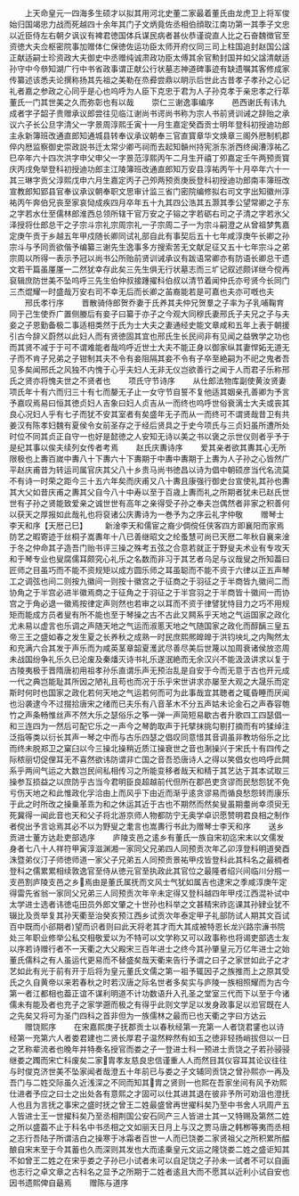 <!-- { "loadSidebar": true } -->
　　上天命皇元一四海多生硕才以拟其用河北史董二家最着董氏由龙虎卫上将军俊始归国竭忠力战而死越四十余年其门子文炳竟佐丞相伯顔取江南功第一其季子文忠以近臣侍左右朝夕讽议有裨君徳国体兵谋民病者甚伙恭谨谠直人比之石奋魏徴官至资徳大夫佥枢密院事加赠体仁保徳佐运功臣太师开府仪同三司上柱国追封赵国公諡正献适嗣士珍资政大夫御史中丞赠纯诚肃政功臣太傅其余官勲封国并如父諡清献适孙守中今叅知湖广行中书省政事谓正献公行状墓志神道碑事迹有缺遗嘱其客修成家传纂述该悉夫论撰称扬其先祖之美勒在烝彛尝鼎以眀示后世此古昔孝子孝孙之心记礼者嘉之参政之心同乎是心也呜呼为人臣下克忠于君为人子孙克孝于亲忠孝之行萃董氏一门其世美之久而弥彰也有以哉
　　崇仁三谢逸事编序
　　邑西谢氏有讳九成者字子韶子贵赠承议郎尝往见临江谢尚书谔尚书称为宗人书前贤训诫之辞贻之承议六子长公旦字清父一字景周淳熙壬寅十一月生嘉定癸酉贡士明年登科初授迪功郎主永新簿班改通直郎知通城县转奉议承议朝奉三官直寳章华文焕章三阁外厯制机郡倅内厯监察御史崇政説书迁太常少卿丐祠而去起知贑州持宪浙东浙西终闽漕淳祐乙巳卒年六十四次洪字申父申父一字景范淳熙丙午二月生开禧丁夘嘉定壬午两预贡寳庆丙戌免举登科初授迪功郎主江陵簿班改通直郎知万安县淳祐丙午十月卒年六十一其三琳字贡父淳熙戊申六月生嘉定丙子己夘两预贡庚辰登科初授迪功郎南丰簿班改宣教郎知郢县官奉议承议朝奉职文思审计监三省门密院编修拟右司文字出知徽州淳祐丙午奔伯兄丧至家哀恸成疾四月卒年五十九其四公浩其五灏其季公望常卿之子东之字若水仕至儒林郎淮西总领所辖干官万安之子镕之字若砺右司之子清之字若氷父泽授将仕郎总干之子宗斗宗礼宗周宗礼一子宗周二子一为宗斗嗣澄之从曾祖梦隽嘉定庚午贡于乡越五年甲戍随长卿同试礼部自此有事契后五十七年咸淳庚午长卿之孙宗斗与予同贡欲偕予编纂三谢先生逸事多方搜索苦无文献足征又五十七年宗斗之弟宗周以所得一表示予冠以尚书公所贻前贤训诫承议有跋语常卿亦有防语长卿总干遗文若干篇虽厪厪一二然犹幸存此矣三先生俱无行状墓志而三圹记叙述颇详继今傥再裒辑庶防世美不坠呜呼三先生伯仲叔接踵擢科伯叔以清节着闻仲氏亦号贤今长同门三杰焜耀一时盛哉万安右司不幸无后而长卿之苖裔能若是可嘉也夫亦可嘅也夫
　　邢氏孝行序
　　晋散骑侍郎贺乔妻于氏养其夫仲兄贺羣之子率为子乳哺鞠育同于己生使乔广置侧媵后有妾子曰纂于亦子之今观大同穆氏妻邢氏子夫兄之子与夫妾之子恩勤备极二事适相类然于氏为士大夫之妻通经史能文章咸和五年上表于朝援引古今辞义蔚然以此妇人而有贤徳固其宜也邢氏生长民间非有见闻之益斆学之功也而其贤不减于于可不谓难能者哉呜呼近世士大夫不能正身以御家纵其妻悍妬无道无子而不肯子兄弟之子钳制其夫不令有妾阻隔其妾不令有子卒至絶嗣为不祀之鬼者吾见多矣闻邢氏之风独不内愧于心乎夫妇人无非无仪岂欲善行之闻于人而君子乐称邢氏之贤亦将愧夫世之不贤者也
　　项氏守节诗序
　　从仕郎法物库副使黄汝贤妻项氏年十有六而归三十有七而嫠无子止一女守节自誓不复他适其姻亲孔善卿为予言予嘉叹焉易曰恒其徳贞妇人吉象曰妇人贞吉从一而终也呜呼世俗衰漓士大夫或丧其良心况妇人乎有七子而犹不安其室者有矣盛年无子而从一而终可不谓贤哉昔卫有共姜汉有陈孝妇魏有夏侯令女前圣存之于经后贤具之于史今项氏与三贞妇虽所遭所处时位不同其贞正自守一也好是懿徳之人安知无诗以美之书以褒之示世仪则者乎予于是纪其事以俟夫续列女传者考焉
　　赵氏庆夀诗序
　　爱其亲者欲其夀其心无所限极也上夀百嵗中夀八十下夀六十下夀期于中夀中夀期于上夀为人子孙之心皆然广平赵庆甫昔为转运司属官庆其父八十乡贵马尚书徳昌以诗为倡中朝硕彦当代名流莫不有诗一时荣之距今三十五六年矣而庆甫又八十夀且康强行御史台宣使礼其孙也夀其大父如昔庆甫之夀其父自今八十中寿以至于百歳上夀而礼之所期者犹未已赵氏世世有子孙之贤能致爱亲之诚世世有高年之亲得受子孙之奉夫岂偶然者非家之积善何以获天之厚报如此哉礼也将裒诸公庆夀诗为一巻予为之序云礼字仲敬
　　赠琴士李天和序【天厯己巳】
　　新淦李天和儒宦之裔少倜傥任侠客四方即襄阳而家焉防艺之暇寄迹于丝桐子嵩夀年十八已善继昭文之纶蚤慧可尚已天厯二年秋自襄来淦于冬之仲命其子造吾门贻书评三操之殊考五弦之合意若就正于野叟夫术业有专攻天和于琴专业也叟腐儒耳颇究心礼乐之名数而非习于其艺者乌足与议哉叟之所知葢曰匠师之目虽巧而不能不资规矩以成方圆乐师之耳虽聪而不能不资于六律以正五声琴工之调弦也间二则按九徽间一则按十徽宫之于征商之于羽征之于半商皆九徽间二而协角之于半宫必进半徽焉商之于征角之于羽征之于半宫羽之于半商皆十徽间一而协宫之于角必退一徽焉按律定声则然也若审之以耳而不资于律譬犹恃目力之巧不用规矩而能成方员者叟有所不能也至于琴操之古不古此又闗系乎天地之气运国家之政化尤未易以虚言也乐调之声随天地之气运而淑慝天地之气随国家之政化而醇醨三皇五帝三王之盛如春之发生夏之长养秋之成熟一时民庶熙熈皥皥于洪钧坱圠之内陶然太和充满六合其发于声乐而为咸英茎章韶夏濩武尽善尽美后世蔑以加周衰诸侯放恣周未战国纷争礼乐久已沦废及秦燔灭诗书礼乐遂泯絶而无余汉兴不能汲汲讲求以复于古陵夷极于晋隋唐初用祖孝孙乐直谓乐声无预治乱是自安于今而无意于古也开元成一代之典岂能耻其所因之陋礼且苟也而况于乐乎宋世讲求亦屡至大观之大晟乐而定斯时何时也国家之政化若何天地之气运若何而可为此事哉宜其聴者之辄昏睡而厌闻也沿袭逮今不过掇拾唐宋之绪而已夫乐有八音革木不分五声姑未论金石之声舂容匏竹之声条畅惟丝声不然大乐之瑟俗乐之筝一弹一声简短易歇古者升歌四工四瑟倡一和三连四为一然后可配它乐之一声今之琴韵取声于托擘抹挑勾剔打摘而有吟猱绰注泛指等类以衍长其声一琴之中而与古乐四瑟之倡叹同意惜其音调虽非教坊俗乐之比而终未脱郑卫之窠臼以今三操北操稍近质江操衰世之音也淛操兴于宋氏十有四传之际秾丽切促俚耳无不喜然欲讳防谓非亡国之音吾恐唐诗人之得以笑倡女也呜呼此闗系乎两间气运之大数岂民间私相传习之所能变移者哉天和精于其艺达于其本试取三操参互损益之以庶防乎古当今君明臣良超越前代但所在郡邑吏贪谬而民愁怨犹不免亏伤天地之和此惟政化孚洽由上而风乎下由近而渐乎逺贪谬易而循良愁怨转而康乐于此之时所改之操乗革乖为和之休运其近于古也不期然而然矣叟虽期耋尚幸须臾无死冀得一闻此音也天和父子将北游京师人物都防宁无奥学卓识愿赞明君良相之制作者傥出予言谂焉其必不以为野叟之耄言也嵩夀行书此为赠琴士李天和序
　　送乡贡进士董方达赴吏部选序
　　庐陵支邑之逺乡有董氏一族自宋初迄宋末以文儒发身者七八十人祥符甲寅淳滋渊湘一家同父兄弟四人同预贡次年乙卯淳登科明道癸酉洙暨弟仪汀子师徳师道一家父子兄弟五人同预贡景祐甲戍皆登科此其科名之最稠者登科之儒累累相续敦逸官至侍从徳元官至执政此其官位之最隆者绍兴间临川分剏一支邑割庐陵支邑之乡焉由是董氏属抚而文风士气犹如属吉也逮宋之季咸淳庚午定得雷先省翁一家同父兄弟三人同预贡次年辛未定得又登科越四年甲戍江西混补试中太学进士选者讳徳屯田员外郎文肇之十世孙也科举之文甚精宋祚迄课其孙肄业犹不辍比及贡举复其孙天衢至治癸亥预江西乡试贡次年泰定甲子礼部防试人期其文百试百中既而小郤期者望而识者则曰此天将老其才而大其成被特恩长龙兴路宗濓书院处三年职业修举公私交相敬爱以为不特可以文学称又可以政事称也将谒吏部选士友以序若诗赠行者不一天衢之大父殿宋三百年进士之终今其孙肇皇元万亿年进士之始董氏儒科之有人虽运代更易而不替盛矣哉天衢来告行予谓之曰子之家世如此子之才艺如此有光于前有开于后将为皇元董氏文儒之第一祖予辄因子之族推而上之原其受氏之久自黄帝以来若春秋之时若汉唐之际名世者多矣实与庐陵一族相照耀而为古今第一者江都相也葢正谊不谋利明道不计功数语升入孔圣之堂室三代而下以至于今诸儒未有能及者也充子之家学遡而极之有得乎此则文学足以发身政事足以涖官既在人之先矣又将可为圣门四科之首非但为一族儒林之最而已也天衢之字曰方达云
　　赠饶熙序
　　在宋嘉熙庚子抚郡贡士以春秋经第一充第一人者饶君鐆也以诗经第一充第六人者娄君建也二贤长厚君子温然粹然有如玉之徳非轻扬峭拔但以一日之艺称辈流者也晚年并特奏名授官而娄之子一登进士科一预进士贡饶之子若孙骎骎继娄之躅而宋亡科废矣二家胄孝友慈良忠信谨重人人而然目其仪容耳其论议往往与时俊克济世美不坠家闻者哉澄五十年前已与娄之子文辅同贡饶之曾孙熙亦一再及吾门与二姓交际虽久近浅深之不同而知其胄之贤则一也熙在吾家坐间有风予劝熙仕进者予应之曰士之出处各有意熙之才固可以仕其进其退在彼非予所可劝沮也澄抚人也且为言抚之事宋之盛时抚之曾王二姓最盛曾再世擢科矣乃至中书舍人巩周产五人皆进士王一世擢科矣乃至丞相荆国公安石同产三人皆进士其一又特赐及第然二姓之所以盛葢不止于科名中书丞相之文如丽天日月上与汉之贾马唐之韩栁等夷而丞相之志行吾陆子所谓洁白之操寒于冰霜者百世一人而已饶娄二家贤祖父之所积累所醖酿自宋末至于今其蓄也久而深则其发也大而逺乗皇元文运之隆饶娄二姓之盛讵知其不如曾王二姓之在宋乎娄之子孙已小试者未可以自足饶之子孙未一试者不可以自画也志行之卓文章之古科名之显予之所期于二姓者逺且大而不愿其以近利小试自安也因书遗熙俾自朂焉
　　赠陈与道序
